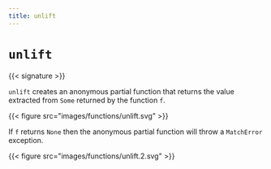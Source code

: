 ```yaml
---
title: unlift
---
```


# `unlift`

{{< signature >}}

`unlift` creates an anonymous partial function that returns the value extracted
from `Some` returned by the function `f`.

{{< figure src="images/functions/unlift.svg" >}}

If `f` returns `None` then the anonymous partial function will throw a
`MatchError` exception.

{{< figure src="images/functions/unlift.2.svg" >}}

